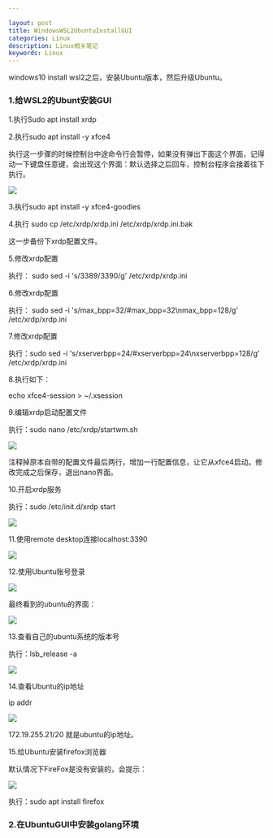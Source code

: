 ```yaml
---

layout: post
title: WindowsWSL2UbuntuInstallGUI
categories: Linux
description: Linux相关笔记
keywords: Linux
---
```

windows10 install wsl2之后，安装Ubuntu版本，然后升级Ubuntu。

### 1.给WSL2的Ubunt安装GUI

1.执行Sudo apt install xrdp

2.执行sudo apt install -y xfce4

执行这一步骤的时候控制台中途命令行会暂停，如果没有弹出下面这个界面，记得动一下键盘任意键，会出现这个界面：默认选择之后回车，控制台程序会接着往下执行。

<img src="https://cs-cn.top/images/posts/linux_gui25.png"/>



3.执行sudo apt install -y xfce4-goodies

4.执行 sudo cp /etc/xrdp/xrdp.ini  /etc/xrdp/xrdp.ini.bak

这一步备份下xrdp配置文件。

5.修改xrdp配置

执行： sudo sed -i 's/3389/3390/g' /etc/xrdp/xrdp.ini

6.修改xrdp配置

执行： sudo sed -i 's/max_bpp=32/#max_bpp=32\nmax_bpp=128/g' /etc/xrdp/xrdp.ini

7.修改xrdp配置

执行：sudo sed -i 's/xserverbpp=24/#xserverbpp=24\nxserverbpp=128/g' /etc/xrdp/xrdp.ini

8.执行如下：

echo xfce4-session > ~/.xsession

9.编辑xrdp启动配置文件

执行：sudo nano /etc/xrdp/startwm.sh

<img src="https://cs-cn.top/images/posts/edit_configure_file836.png"/>

注释掉原本自带的配置文件最后两行，增加一行配置信息，让它从xfce4启动。修改完成之后保存，退出nano界面。

10.开启xrdp服务

执行：sudo /etc/init.d/xrdp start

<img src="https://cs-cn.top/images/posts/start_xrdp153.png"/>



11.使用remote desktop连接localhost:3390

<img src="https://cs-cn.top/images/posts/localhost3390_12.png"/>



12.使用Ubuntu账号登录

<img src="https://cs-cn.top/images/posts/Linux_Remote_Login817.png"/>

最终看到的ubuntu的界面：

<img src="https://cs-cn.top/images/posts/remote_LinuxGui343.png"/>



13.查看自己的ubuntu系统的版本号

执行：lsb_release -a

<img src="https://cs-cn.top/images/posts/ubuntu_release_926.png"/>



14.查看Ubuntu的ip地址

 ip addr

<img src="https://cs-cn.top/images/posts/view_ubuntu_ipAdress35.png"/>

172.19.255.21/20 就是ubuntu的ip地址。

15.给Ubuntu安装firefox浏览器

默认情况下FireFox是没有安装的，会提示：

<img src="https://cs-cn.top/images/posts/firefox_noInstall513.png"/>

执行：sudo apt install firefox

### 2.在UbuntuGUI中安装golang环境









